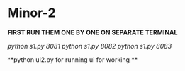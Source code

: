 # Minor-2

**FIRST RUN THEM ONE BY ONE ON SEPARATE TERMINAL**

_python s1.py 8081
python s1.py 8082
python s1.py 8083_


**python ui2.py for running ui for working **
